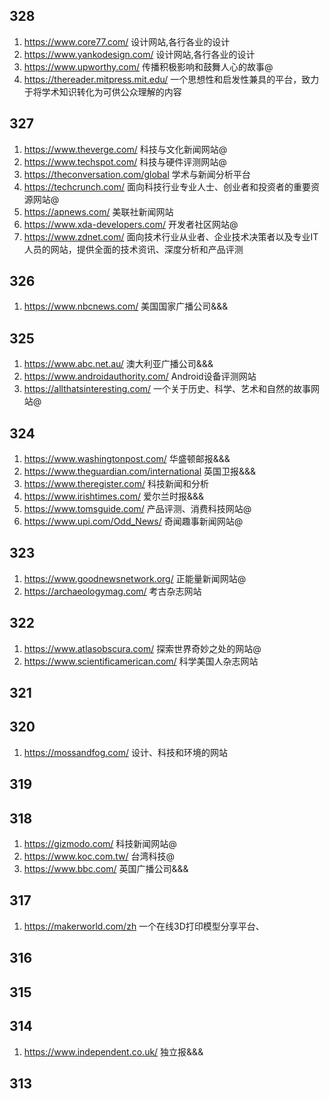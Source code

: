 ## 328

1. https://www.core77.com/ 设计网站,各行各业的设计
2. https://www.yankodesign.com/ 设计网站,各行各业的设计
3. https://www.upworthy.com/ 传播积极影响和鼓舞人心的故事@
4. https://thereader.mitpress.mit.edu/ 一个思想性和启发性兼具的平台，致力于将学术知识转化为可供公众理解的内容
## 327

1. https://www.theverge.com/ 科技与文化新闻网站@
2. https://www.techspot.com/ 科技与硬件评测网站@
3. https://theconversation.com/global 学术与新闻分析平台
4. https://techcrunch.com/ 面向科技行业专业人士、创业者和投资者的重要资源网站@
5. https://apnews.com/ 美联社新闻网站
6. https://www.xda-developers.com/ 开发者社区网站@
7. https://www.zdnet.com/ 面向技术行业从业者、企业技术决策者以及专业IT人员的网站，提供全面的技术资讯、深度分析和产品评测

## 326
1. https://www.nbcnews.com/ 美国国家广播公司&&&

## 325
1. https://www.abc.net.au/ 澳大利亚广播公司&&&
2. https://www.androidauthority.com/ Android设备评测网站
3. https://allthatsinteresting.com/ 一个关于历史、科学、艺术和自然的故事网站@

## 324
1. https://www.washingtonpost.com/ 华盛顿邮报&&&
2. https://www.theguardian.com/international 英国卫报&&&
3. https://www.theregister.com/ 科技新闻和分析
4. https://www.irishtimes.com/ 爱尔兰时报&&&
5. https://www.tomsguide.com/ 产品评测、消费科技网站@
6. https://www.upi.com/Odd_News/ 奇闻趣事新闻网站@

## 323
1. https://www.goodnewsnetwork.org/ 正能量新闻网站@
2. https://archaeologymag.com/ 考古杂志网站

## 322
1. https://www.atlasobscura.com/ 探索世界奇妙之处的网站@
2. https://www.scientificamerican.com/ 科学美国人杂志网站

## 321

## 320
1. https://mossandfog.com/ 设计、科技和环境的网站

## 319

## 318
1. https://gizmodo.com/ 科技新闻网站@
2. https://www.koc.com.tw/ 台湾科技@
3. https://www.bbc.com/ 英国广播公司&&&

## 317
1. https://makerworld.com/zh 一个在线3D打印模型分享平台、

## 316

## 315

## 314
1. https://www.independent.co.uk/ 独立报&&&

## 313